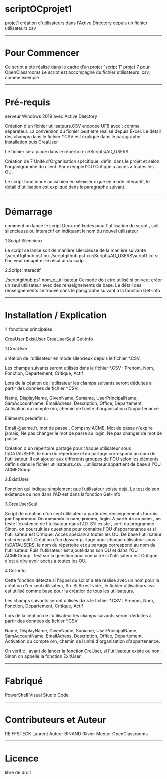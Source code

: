 # scriptOCprojet1
 projet1 création d'utilisateurs dans l'Active Directory depuis un fichier utilisateurs.csv
***
# Pour Commencer
Ce script a été réalisé dans le cadre d'un projet "script 1" projet 7 pour OpenClassrooms
Le script est accompagné du fichier utilisateurs .csv, comme exemple
***
# Pré-requis
serveur Windows 2019 avec Active Directory

Création d'un fichier utilisateurs.CSV encodée UF8 avec ; comme séparateur. La conversion du fichier peut etre réalisé depuis Excel.
Le détail des champs dans le fichier *.CSV est expliqué dans le paragraphe Installation puis CreaUser

Le fichier sera placé dans le répertoire c:\Scripts\AD_USERS

Création de 7 Unité d'Organisation spécifique, défini dans le projet et selon l'organigramme du client. Par exemple l'OU Critique a accès à toutes les OU.

Le script fonctionne aussi bien en silencieux que en mode interactif, le détail d'utilisation est expliqué dans le paragraphe suivant.
***
# Démarrage
comment on lance le script
Deux méthodes pour l'utilisation du script , soit silencieuse ou interactif en indiquant le nom du nouvel utilisateur

1.Script Silencieux

Le script se lance soit de manière silencieuse de la manière suivante 
.\script1github.ps1 ou ./scriptgithub.ps1 >c:\Scripts\AD_USERS\script1.txt si l'on veut récupérer le résultat du script.

2.Script Interactif

./scriptgithub.ps1 nom_d_utilisateur
Ce mode doit etre utilisé si on veut créer un seul utilisateur avec des renseignements de base.
Le détail des renseignements se trouve dans le paragraphe suivant à la fonction Get-info

***
# Installation / Explication 

4 fonctions principales

CreaUser
ExistUser
CreaUserSeul
Get-info

1.CreaUser

création de l'utilisateur en mode silencieux depuis le fichier *.CSV.

Les champs suivants seront utilisés dans le fichier *.CSV : Prenom, Nom, Fonction, Departement, Critique, Actif

Lors de la céation de l'utilisateur les champs suivants seront déduites à partir des données de fichier *.CSV:

Name, DisplayName, GivenName, Surname, UserPrincipalName, SamAccountName, EmailAdress, Description, Office, Departement, Activation du compte o/n, chemin de l'unité d'organisation d'appartenance

Eléments prédéfinis : 

Email @acme.fr, mot de passe , Company ACME, Mot de passe n'expire jamais, Ne pas changer le mot de passe au login, Ne pas changer de mot de passe

Création d'un répertoire partagé pour chaque utilisateur sous f:\DATAUSERS, le nom du répertoire et du partage correspond au nom de l'utilisateur.
Il est ajouter aux différents groupes de l'OU selon les éléments définis dans le fichier utilisateurs.csv. L'utilisateur appartient de base à l'OU ACMEGroup.


2.ExistUser

Fonction qui indique simplement que l'utilisateur existe déjà. Le test de son existence ou non dans l'AD est dans la fonction Get-info


3.CreaUserSeul

Script de création d'un seul utilisateur à partir des renseignements fournis par l'opérateur. On demande le nom, prénom, login. A partir de ce point , on teste l'existence de l'tulisateur dans l'AD. S'il existe , sorti du programme. Sinon, on poursuit les questions pour connaitre l'OU d'appartenance et si l'utilisateur est Critique. Accès spéciale à toutes les OU.
De base l'utilisateur est crée actif. Création d'un dossier partagé pour chaque utilisateur sous f:\DATAUSERS, le nom du répertoire et du partage correspond au nom de l'utilisateur. Puis l'utilisateur est ajouté dans son OU et dans l'OU ACMEGroup.
Test sur la question pour connaitre si l'utilisateur est Critique, c'est à dire avoir accès à toutes les OU.


4.Get-info

Cette fonction détecte si l'appel du script a été réalisé avec un nom pour la création d'un seul utilisateur, $n. Si $n est vide , le fichier utilisateurs.csv est utilisé comme base pour la création de tous les utilisateurs.

Les champs suivants seront utilisés dans le fichier *.CSV : Prenom, Nom, Fonction, Departement, Critique, Actif

Lors de la céation de l'utilisateur les champs suivants seront déduites à partir des données de fichier *.CSV:

Name, DisplayName, GivenName, Surname, UserPrincipalName, SamAccountName, EmailAdress, Description, Office, Departement, Activation du compte o/n, chemin de l'unité d'organisation d'appartenance.

On vérifie , avant de lancer la fonction CreUser, si l'utilisateur existe ou non. Sinon on appelle la fonction ExitUser.

***

# Fabriqué 
PowerShell
Visual Studio Code
***
# Contributeurs et Auteur
REIFFSTECK Laurent Auteur 
BINAND Olivier Mentor OpenClassrooms
***
# Licence
libre de droit
